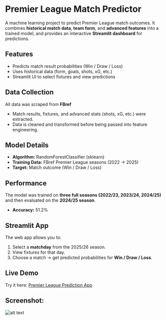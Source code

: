 # Premier League Match Predictor

A machine learning project to predict Premier League match outcomes. It combines **historical match data**, **team form**, and **advanced features** into a trained model, and provides an interactive **Streamlit dashboard** for predictions.  

## Features
- Predicts match result probabilities (Win / Draw / Loss)
- Uses historical data (form, goals, shots, xG, etc.)
- Streamlit UI to select fixtures and view predictions

## Data Collection  

All data was scraped from **FBref**  
- Match results, fixtures, and advanced stats (shots, xG, etc.) were extracted.  
- Data is cleaned and transformed before being passed into feature engineering. 

## Model Details  
- **Algorithm:** RandomForestClassifier (sklearn)  
- **Training Data:** FBref Premier League seasons (2022 → 2025)  
- **Target:** Match outcome (Win / Draw / Loss)  

## Performance  
The model was trained on **three full seasons (2022/23, 2023/24, 2024/25)** and then evaluated on the **2024/25 season**.  

- **Accuracy:** 51.2%  

## Streamlit App 
The web app allows you to:  
1. Select a **matchday** from the 2025/26 season.  
2. View fixtures for that day.  
3. Choose a match → get predicted probabilities for **Win / Draw / Loss**.  

## Live Demo
Try it here: [Premier League Prediction App](https://premierleague-prediction.streamlit.app/)

## Screenshot:
![alt text](<screenshot/Screenshot 2025-08-24 at 7.45.17 PM.png>)